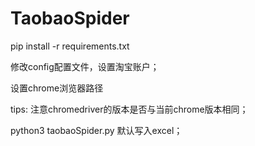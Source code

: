 # TaobaoSpider

pip install -r requirements.txt

修改config配置文件，设置淘宝账户；

设置chrome浏览器路径

tips: 注意chromedriver的版本是否与当前chrome版本相同；


python3 taobaoSpider.py
默认写入excel；
